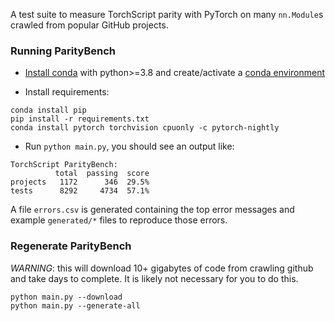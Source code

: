 A test suite to measure TorchScript parity with PyTorch on many `nn.Module`s
crawled from popular GitHub projects.


###  Running ParityBench

- [Install conda] with python>=3.8
and create/activate a [conda environment]

- Install requirements:
```
conda install pip
pip install -r requirements.txt
conda install pytorch torchvision cpuonly -c pytorch-nightly
```

- Run `python main.py`, you should see an output like:
```
TorchScript ParityBench:
          total  passing  score
projects   1172      346  29.5%
tests      8292     4734  57.1%
```
A file `errors.csv` is generated containing the top error messages and example
`generated/*` files to reproduce those errors.

[Install conda]: https://docs.conda.io/projects/conda/en/latest/user-guide/install/
[conda environment]: https://docs.conda.io/projects/conda/en/latest/user-guide/tasks/manage-environments.html


### Regenerate ParityBench

*WARNING*: this will download 10+ gigabytes of code from crawling github and
take days to complete.  It is likely not necessary for you to do this.
```
python main.py --download
python main.py --generate-all
```




